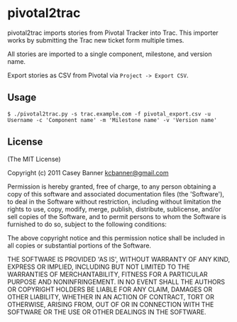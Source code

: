# pivotal2trac

pivotal2trac imports stories from Pivotal Tracker into Trac. This importer works by submitting the Trac new ticket form multiple times. 

All stories are imported to a single component, milestone, and version name.

Export stories as CSV from Pivotal via `Project -> Export CSV`.

## Usage

    $ ./pivotal2trac.py -s trac.example.com -f pivotal_export.csv -u Username -c 'Component name' -m 'Milestone name' -v 'Version name'

## License

(The MIT License)

Copyright (c) 2011 Casey Banner <kcbanner@gmail.com>

Permission is hereby granted, free of charge, to any person obtaining
a copy of this software and associated documentation files (the
'Software'), to deal in the Software without restriction, including
without limitation the rights to use, copy, modify, merge, publish,
distribute, sublicense, and/or sell copies of the Software, and to
permit persons to whom the Software is furnished to do so, subject to
the following conditions:

The above copyright notice and this permission notice shall be
included in all copies or substantial portions of the Software.

THE SOFTWARE IS PROVIDED 'AS IS', WITHOUT WARRANTY OF ANY KIND,
EXPRESS OR IMPLIED, INCLUDING BUT NOT LIMITED TO THE WARRANTIES OF
MERCHANTABILITY, FITNESS FOR A PARTICULAR PURPOSE AND NONINFRINGEMENT.
IN NO EVENT SHALL THE AUTHORS OR COPYRIGHT HOLDERS BE LIABLE FOR ANY
CLAIM, DAMAGES OR OTHER LIABILITY, WHETHER IN AN ACTION OF CONTRACT,
TORT OR OTHERWISE, ARISING FROM, OUT OF OR IN CONNECTION WITH THE
SOFTWARE OR THE USE OR OTHER DEALINGS IN THE SOFTWARE.